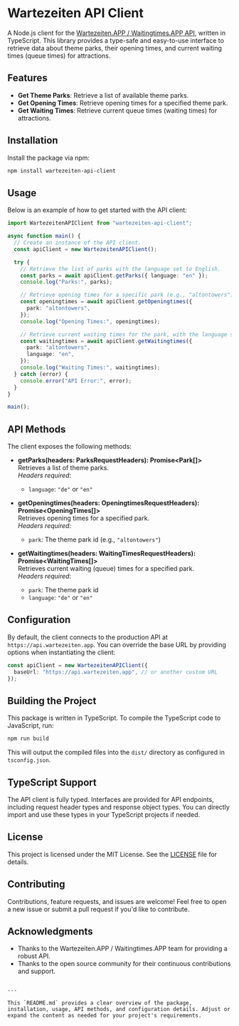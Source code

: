 # Wartezeiten API Client

A Node.js client for the [Wartezeiten.APP / Waitingtimes.APP API](https://api.wartezeiten.app), written in TypeScript. This library provides a type-safe and easy-to-use interface to retrieve data about theme parks, their opening times, and current waiting times (queue times) for attractions.

## Features

- **Get Theme Parks**: Retrieve a list of available theme parks.
- **Get Opening Times**: Retrieve opening times for a specified theme park.
- **Get Waiting Times**: Retrieve current queue times (waiting times) for attractions.

## Installation

Install the package via npm:

```bash
npm install wartezeiten-api-client
```

## Usage

Below is an example of how to get started with the API client:

```typescript
import WartezeitenAPIClient from "wartezeiten-api-client";

async function main() {
  // Create an instance of the API client.
  const apiClient = new WartezeitenAPIClient();

  try {
    // Retrieve the list of parks with the language set to English.
    const parks = await apiClient.getParks({ language: "en" });
    console.log("Parks:", parks);

    // Retrieve opening times for a specific park (e.g., "altontowers").
    const openingtimes = await apiClient.getOpeningtimes({
      park: "altontowers",
    });
    console.log("Opening Times:", openingtimes);

    // Retrieve current waiting times for the park, with the language set to English.
    const waitingtimes = await apiClient.getWaitingtimes({
      park: "altontowers",
      language: "en",
    });
    console.log("Waiting Times:", waitingtimes);
  } catch (error) {
    console.error("API Error:", error);
  }
}

main();
```

## API Methods

The client exposes the following methods:

- **getParks(headers: ParksRequestHeaders): Promise\<Park[]\>**  
  Retrieves a list of theme parks.  
  _Headers required_:

  - `language`: `"de"` or `"en"`

- **getOpeningtimes(headers: OpeningtimesRequestHeaders): Promise\<OpeningTimes[]\>**  
  Retrieves opening times for a specified park.  
  _Headers required_:

  - `park`: The theme park id (e.g., `"altontowers"`)

- **getWaitingtimes(headers: WaitingTimesRequestHeaders): Promise\<WaitingTimes[]\>**  
  Retrieves current waiting (queue) times for a specified park.  
  _Headers required_:
  - `park`: The theme park id
  - `language`: `"de"` or `"en"`

## Configuration

By default, the client connects to the production API at `https://api.wartezeiten.app`. You can override the base URL by providing options when instantiating the client:

```typescript
const apiClient = new WartezeitenAPIClient({
  baseUrl: "https://api.wartezeiten.app", // or another custom URL
});
```

## Building the Project

This package is written in TypeScript. To compile the TypeScript code to JavaScript, run:

```bash
npm run build
```

This will output the compiled files into the `dist/` directory as configured in `tsconfig.json`.

## TypeScript Support

The API client is fully typed. Interfaces are provided for API endpoints, including request header types and response object types. You can directly import and use these types in your TypeScript projects if needed.

## License

This project is licensed under the MIT License. See the [LICENSE](LICENSE) file for details.

## Contributing

Contributions, feature requests, and issues are welcome! Feel free to open a new issue or submit a pull request if you'd like to contribute.

## Acknowledgments

- Thanks to the Wartezeiten.APP / Waitingtimes.APP team for providing a robust API.
- Thanks to the open source community for their continuous contributions and support.

```

---

This `README.md` provides a clear overview of the package, installation, usage, API methods, and configuration details. Adjust or expand the content as needed for your project's requirements.
```
